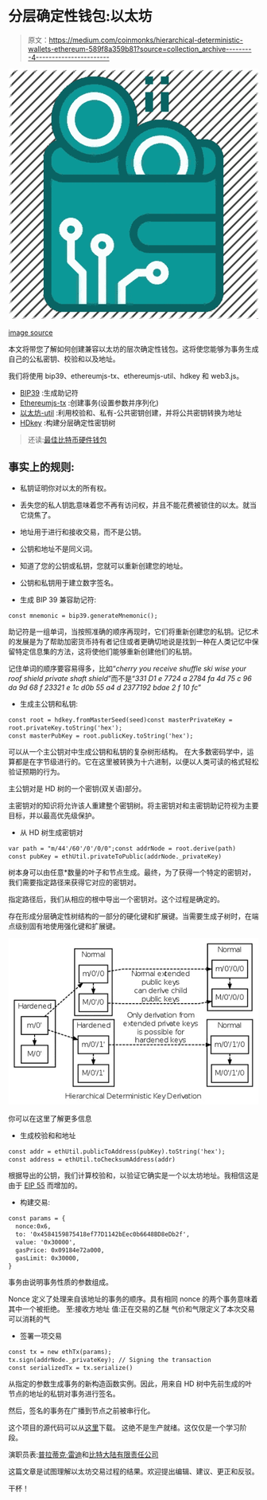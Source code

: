 # 分层确定性钱包:以太坊

> 原文：<https://medium.com/coinmonks/hierarchical-deterministic-wallets-ethereum-589f8a359b81?source=collection_archive---------4----------------------->

![](img/c3662515320d052d6da3f7b92af7823f.png)

[image source](https://www.google.co.in/url?sa=i&source=images&cd=&cad=rja&uact=8&ved=2ahUKEwj88IailczcAhVLuo8KHYIpAEoQjxx6BAgBEAI&url=http%3A%2F%2Fwww.sv-veert.de%2Faddress-iphone%2Fdo-i-need-a-cryptocurrency-wallet-buy-icn-crypto-currency%2F&psig=AOvVaw2_e6sptIZm1OAnwiYRtW__&ust=1533223593280178)

本文将带您了解如何创建兼容以太坊的层次确定性钱包。这将使您能够为事务生成自己的公私密钥、校验和以及地址。

我们将使用 bip39、ethereumjs-tx、ethereumjs-util、hdkey 和 web3.js。

*   [BIP39](https://github.com/iancoleman/bip39) :生成助记符
*   [Ethereumjs-tx](https://github.com/ethereumjs/ethereumjs-tx) :创建事务(设置参数并序列化)
*   [以太坊-util](https://github.com/ethereumjs/ethereumjs-util) :利用校验和、私有-公共密钥创建，并将公共密钥转换为地址
*   [HDkey](https://github.com/cryptocoinjs/hdkey) :构建分层确定性密钥树

> 还读:[最佳比特币硬件钱包](/coinmonks/the-best-cryptocurrency-hardware-wallets-of-2020-e28b1c124069)

## 事实上的规则:

*   私钥证明你对以太的所有权。
*   丢失您的私人钥匙意味着您不再有访问权，并且不能花费被锁住的以太。就当它烧焦了。
*   地址用于进行和接收交易，而不是公钥。
*   公钥和地址不是同义词。
*   知道了您的公钥或私钥，您就可以重新创建您的地址。
*   公钥和私钥用于建立数字签名。

*   生成 BIP 39 兼容助记符:

```
const mnemonic = bip39.generateMnemonic();
```

助记符是一组单词，当按照准确的顺序再现时，它们将重新创建您的私钥。记忆术的发展是为了帮助加密货币持有者记住或者更确切地说是找到一种在人类记忆中保留特定信息集的方法，这将使他们能够重新创建他们的私钥。

记住单词的顺序要容易得多，比如“*cherry you receive shuffle ski wise your roof shield private shaft shield*”而不是“*331 D1 e 7724 a 2784 fa 4d 75 c 96 da 9d 68 f 23321 e 1c d0b 55 a4 d 2377192 bdae 2 f 10 fc*”

*   生成主公钥和私钥:

```
const root = hdkey.fromMasterSeed(seed)const masterPrivateKey = root.privateKey.toString('hex');
const masterPubKey = root.publicKey.toString('hex');
```

可以从一个主公钥对中生成公钥和私钥的复杂树形结构。
在大多数密码学中，运算都是在字节级进行的。它在这里被转换为十六进制，以便以人类可读的格式轻松验证预期的行为。

主公钥对是 HD 树的一个密钥(双关语)部分。

主密钥对的知识将允许该人重建整个密钥树。将主密钥对和主密钥助记符视为主要目标，并以最高优先级保护。

*   从 HD 树生成密钥对

```
var path = "m/44'/60'/0'/0/0";const addrNode = root.derive(path)
const pubKey = ethUtil.privateToPublic(addrNode._privateKey)
```

树本身可以由任意*数量的叶子和节点生成。最终，为了获得一个特定的密钥对，我们需要指定路径来获得它对应的密钥对。

指定路径后，我们从相应的根中导出一个密钥对。这个过程是确定的。

存在形成分层确定性树结构的一部分的硬化键和扩展键。当需要生成子树时，在端点级别固有地使用强化键和扩展键。

![](img/e368b2e7375af9bc924b93a9f55e0bcb.png)

你可以在这里了解更多信息

*   生成校验和和地址

```
const addr = ethUtil.publicToAddress(pubKey).toString('hex');
const address = ethUtil.toChecksumAddress(addr)
```

根据导出的公钥，我们计算校验和，以验证它确实是一个以太坊地址。我相信这是由于 [EIP 55](https://github.com/ethereum/EIPs/blob/master/EIPS/eip-55.md) 而增加的。

*   构建交易:

```
const params = {
  nonce:0x6,
  to: '0x4584159875418ef77D1142bEec0b6648BD8eDb2f',
  value: '0x30000',
  gasPrice: 0x09184e72a000,
  gasLimit: 0x30000,
}
```

事务由说明事务性质的参数组成。

Nonce 定义了处理来自该地址的事务的顺序。具有相同 nonce 的两个事务意味着其中一个被拒绝。
至:接收方地址
值:正在交易的乙醚
气价和气限定义了本次交易可以消耗的气

*   签署一项交易

```
const tx = new ethTx(params);
tx.sign(addrNode._privateKey); // Signing the transaction
const serializedTx = tx.serialize()
```

从指定的参数生成事务的新构造函数实例。因此，用来自 HD 树中先前生成的叶节点的地址的私钥对事务进行签名。

然后，签名的事务在广播到节点之前被串行化。

这个项目的源代码可以从[这里](https://github.com/prahaladbelavadi/HD-wallets-ethereum/releases)下载。
这绝不是生产就绪。这仅仅是一个学习阶段。

演职员表:[普拉蒂克·雷迪](https://medium.com/u/eb493dfa7df5?source=post_page-----589f8a359b81--------------------------------)和[比特大陆有限责任公司](https://medium.com/u/a214bb5814a1?source=post_page-----589f8a359b81--------------------------------)

这篇文章是试图理解以太坊交易过程的结果。欢迎提出编辑、建议、更正和反驳。

干杯！